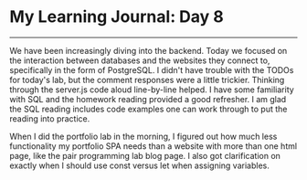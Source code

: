 # My Learning Journal: Day 8
*********************************************************************
We have been increasingly diving into the backend. Today we focused on the interaction between databases and the websites they connect to, specifically in the form of PostgreSQL. I didn't have trouble with the TODOs for today's lab, but the comment responses were a little trickier. Thinking through the server.js code aloud line-by-line helped. I have some familiarity with SQL and the homework reading provided a good refresher. I am glad the SQL reading includes code examples one can work through to put the reading into practice.

When I did the portfolio lab in the morning, I figured out how much less functionality my portfolio SPA needs than a website with more than one html page, like the pair programming lab blog page. I also got clarification on exactly when I should use const versus let when assigning variables.
